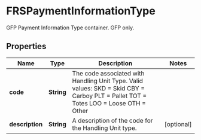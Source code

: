

# FRSPaymentInformationType

GFP Payment Information Type container.  GFP only.

## Properties

| Name | Type | Description | Notes |
|------------ | ------------- | ------------- | -------------|
|**code** | **String** | The code associated with Handling Unit Type.  Valid values:  SKD &#x3D; Skid  CBY &#x3D; Carboy PLT &#x3D; Pallet TOT &#x3D; Totes LOO &#x3D; Loose OTH &#x3D; Other |  |
|**description** | **String** | A description of the code for the Handling Unit type. |  [optional] |



